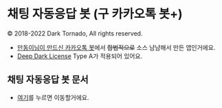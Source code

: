 # 채팅 자동응답 봇 (구 카카오톡 봇+)

© 2018-2022 Dark Tornado, All rights reserved.

* [만동이님이 만드신 카카오톡 봇](https://github.com/BackupDead/ScriptableKakaoBot)에서 <s>합법적으로</s> 소스 냠냠해서 만든 앱인거에요.
* [Deep Dark License](https://github.com/DarkTornado/DeepDarkLicense) Type A가 적용되어 있어요.

## 채팅 자동응답 봇 문서
* [여기](https://darktornado.github.io/KakaoTalkBot/)를 누르면 이동할거에요.
